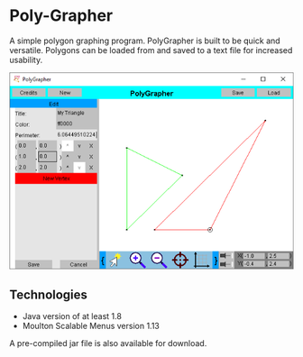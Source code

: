 # Poly-Grapher
A simple polygon graphing program. PolyGrapher is built to be quick and versatile. Polygons can be loaded from and saved to a text file for increased usability.

![program screen shot](./screen-shot.png)

## Technologies
* Java version of at least 1.8
* Moulton Scalable Menus version 1.13

A pre-compiled jar file is also available for download.
